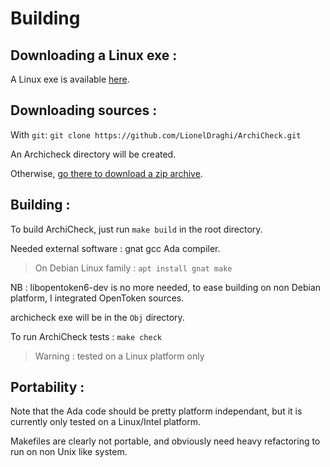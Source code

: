 Building 
========

Downloading a Linux exe :
-------------------------

A Linux exe is available [here](download.md).

Downloading sources :
---------------------

  With `git`: `git clone https://github.com/LionelDraghi/ArchiCheck.git`

  An Archicheck directory will be created.

  Otherwise, [go there to download a zip archive](https://github.com/LionelDraghi/ArchiCheck/archive/master.zip). 

Building :
----------

  To build ArchiCheck, just run `make build` in the root directory.

  Needed external software : gnat gcc Ada compiler. 
  
  > On Debian Linux family : `apt install gnat make`  

  NB : libopentoken6-dev is no more needed, to ease building on non Debian platform, I integrated OpenToken sources.

  archicheck exe will be in the `Obj` directory.

  To run ArchiCheck tests : `make check`
  > Warning : tested on a Linux platform only
  
Portability :
-------------

  Note that the Ada code should be pretty platform independant, but it is currently only tested on a Linux/Intel platform.
  
  Makefiles are clearly not portable, and obviously need heavy refactoring to run on non Unix like system. 




